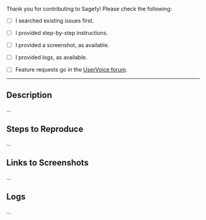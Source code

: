 Thank you for contributing to Sagefy! Please check the following:

- [ ] I searched existing issues first.
- [ ] I provided step-by-step instructions.
- [ ] I provided a screenshot, as available.
- [ ] I provided logs, as available.
- [ ] Feature requests go in the [UserVoice forum](http://sagefy.uservoice.com/forums/233394-general).


---

## Description

...

## Steps to Reproduce

...

## Links to Screenshots

...

## Logs

...

